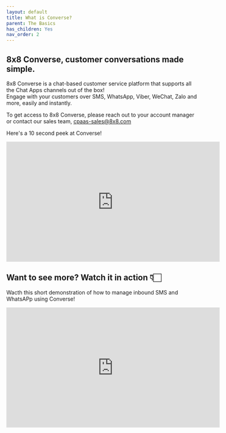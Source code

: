 ```yaml
---
layout: default
title: What is Converse?
parent: The Basics
has_children: Yes
nav_order: 2
---
```


## 8x8 Converse, customer conversations made simple.

8x8 Converse is a chat-based customer service platform that supports all the Chat Apps channels out of the box!  
Engage with your customers over SMS, WhatsApp, Viber, WeChat, Zalo and more, easily and instantly.

To get access to 8x8 Converse, please reach out to your account manager or contact our sales team, [cpaas-sales@8x8.com](mailto:cpaas-sales@8x8.com)  

Here's a 10 second peek at Converse!

<iframe width="560" height="315" src="https://www.youtube.com/embed/CcLk3g_BtK0" title="YouTube video player" frameborder="0" allow="accelerometer; autoplay; clipboard-write; encrypted-media; gyroscope; picture-in-picture" allowfullscreen></iframe>

## Want to see more? Watch it in action 👇🏻

Wacth this short demonstration of how to manage inbound SMS and WhatsAPp using Converse!

<iframe width="560" height="315" src="https://www.youtube.com/embed/b8kSfnPxet4" title="YouTube video player" frameborder="0" allow="accelerometer; autoplay; clipboard-write; encrypted-media; gyroscope; picture-in-picture" allowfullscreen></iframe>  
